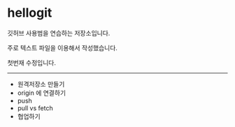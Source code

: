 # hellogit
깃허브 사용범을 연습하는 저장소입니다. 

주로 텍스트 파일을 이용해서 작성했습니다. 

첫번재 수정입니다. 

---
- 원격저장소 만들기
- origin 에 연결하기 
- push
- pull vs fetch
- 협업하기
